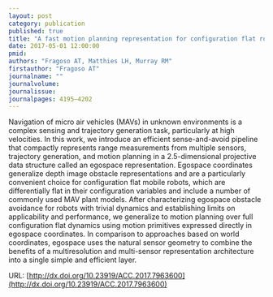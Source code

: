 ```yaml
---
layout: post
category: publication
published: true
title: "A fast motion planning representation for configuration flat robots with applications to micro air vehicles"
date: 2017-05-01 12:00:00
pmid: 
authors: "Fragoso AT, Matthies LH, Murray RM"
firstauthor: "Fragoso AT"
journalname: ""
journalvolume: 
journalissue: 
journalpages: 4195–4202
---
```


Navigation of micro air vehicles (MAVs) in unknown environments is a complex sensing and trajectory generation task, particularly at high velocities. In this work, we introduce an efficient sense-and-avoid pipeline that compactly represents range measurements from multiple sensors, trajectory generation, and motion planning in a 2.5-dimensional projective data structure called an egospace representation. Egospace coordinates generalize depth image obstacle representations and are a particularly convenient choice for configuration flat mobile robots, which are differentially flat in their configuration variables and include a number of commonly used MAV plant models. After characterizing egospace obstacle avoidance for robots with trivial dynamics and establishing limits on applicability and performance, we generalize to motion planning over full configuration flat dynamics using motion primitives expressed directly in egospace coordinates. In comparison to approaches based on world coordinates, egospace uses the natural sensor geometry to combine the benefits of a multiresolution and multi-sensor representation architecture into a single simple and efficient layer.

URL: [http://dx.doi.org/10.23919/ACC.2017.7963600](http://dx.doi.org/10.23919/ACC.2017.7963600)
